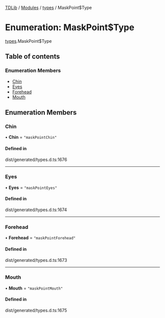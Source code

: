 [TDLib](../README.md) / [Modules](../modules.md) / [types](../modules/types.md) / MaskPoint$Type

# Enumeration: MaskPoint$Type

[types](../modules/types.md).MaskPoint$Type

## Table of contents

### Enumeration Members

- [Chin](types.MaskPoint_Type.md#chin)
- [Eyes](types.MaskPoint_Type.md#eyes)
- [Forehead](types.MaskPoint_Type.md#forehead)
- [Mouth](types.MaskPoint_Type.md#mouth)

## Enumeration Members

### Chin

• **Chin** = ``"maskPointChin"``

#### Defined in

dist/generated/types.d.ts:1676

___

### Eyes

• **Eyes** = ``"maskPointEyes"``

#### Defined in

dist/generated/types.d.ts:1674

___

### Forehead

• **Forehead** = ``"maskPointForehead"``

#### Defined in

dist/generated/types.d.ts:1673

___

### Mouth

• **Mouth** = ``"maskPointMouth"``

#### Defined in

dist/generated/types.d.ts:1675
